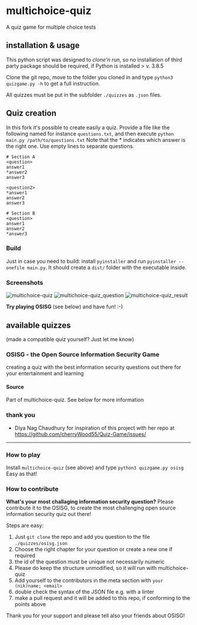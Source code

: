 # multichoice-quiz
A quiz game for multiple choice tests

## installation & usage

This python script was designed to *clone'n run*, so no installation of third party package should be required, if Python is installed > v. 3.8.5

Clone the git repo, move to the folder you cloned in and type `python3 quizgame.py -h` to get a full instruction.

All quizzes must be put in the subfolder `./quizzes` as `.json` files.

## Quiz creation

In this fork it's possible to create easily a quiz. Provide a file like the following named for instance `questions.txt`, and then execute `python main.py /path/to/questions.txt`
Note that the * indicates which answer is the right one. Use empty lines to separate questions.

```
# Section A
<question>
answer1
*answer2
answer3

<question2>
*answer1
answer2
answer3

# Section B
<question>
answer1
answer2
*answer3
```

### Build
Just in case you need to build: install `pyinstaller` and run `pyinstaller --onefile main.py`. It should create a `dist/` folder with the executable inside.

### Screenshots
![multichoice-quiz](https://user-images.githubusercontent.com/5388631/99889512-4f0d1880-2c56-11eb-82d1-1e9a7fe3c45c.png)
![multichoice-quiz_question](https://user-images.githubusercontent.com/5388631/99889513-4fa5af00-2c56-11eb-8c0d-08cf84386980.png)
![multichoice-quiz_result](https://user-images.githubusercontent.com/5388631/99889515-503e4580-2c56-11eb-882d-da32d4d00236.png)


**Try playing OSISG** (see below) and have fun! :-)

## available quizzes
(made a compatible quiz yourself? Just let me know)

### OSISG - the Open Source Information Security Game
creating a quiz with the best information security questions out there for your entertainment and learning
#### Source
Part of multichoice-quiz. See below for more information


### thank you

- Diya Nag Chaudhury for inspiration of this project with her repo at https://github.com/cherryWood55/Quiz-Game/issues/

---

### How to play

Install `multichoice-quiz` (see above) and type `python3 quizgame.py osisg`
Easy as that! 

### How to contribute

**What's your most challaging information security question?**
Please contribute it to the OSISG, to create the most challenging open source information security quiz out there!

Steps are easy:
1. Just `git clone` the repo and add you question to the file `./quizzes/osisg.json`
2. Choose the right chapter for your question or create a new one if required
3. the id of the question must be unique not necessarily numeric
4. Please do keep the structure unmodified, so it will run with multichoice-quiz
5. Add yourself to the contributors in the meta section with `your (nik)name; <email>`
6. double check the syntax of the JSON file e.g. with a linter
7. make a pull request and it will be added to this repo, if conforming to the points above

Thank you for your support and please tell also your friends about OSISG!
